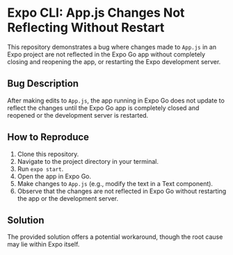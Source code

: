 # Expo CLI: App.js Changes Not Reflecting Without Restart

This repository demonstrates a bug where changes made to `App.js` in an Expo project are not reflected in the Expo Go app without completely closing and reopening the app, or restarting the Expo development server. 

## Bug Description

After making edits to `App.js`, the app running in Expo Go does not update to reflect the changes until the Expo Go app is completely closed and reopened or the development server is restarted.

## How to Reproduce

1. Clone this repository.
2. Navigate to the project directory in your terminal.
3. Run `expo start`.
4. Open the app in Expo Go.
5. Make changes to `App.js` (e.g., modify the text in a Text component).
6. Observe that the changes are not reflected in Expo Go without restarting the app or the development server.

## Solution

The provided solution offers a potential workaround, though the root cause may lie within Expo itself.